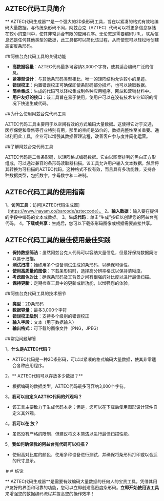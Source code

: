 ## AZTEC代码工具简介

** AZTEC代码生成器**是一个强大的2D条形码工具，旨在以紧凑的格式有效地编码大量数据。与传统条形码不同，阿兹台克（AZTEC）代码可以将更多信息存储在较小的空间中，使其非常适合有限的应用程序。无论您是需要编码URL，联系信息还是任何其他类型的数据，此工具都可以简化该过程，从而使您可以轻松地创建高密度条形码。

##阿兹台克代码工具的关键功能

-  **高数据容量**：AZTEC代码最多可容纳3,000个字符，使其适合编码广泛的信息。
-  **紧凑型设计**：与其他条形码类型相比，唯一的矩阵结构允许较小的足迹。
-  **错误校正**：内置错误校正可确保即使条形码部分损坏，也可以读取数据。
-  **简单集成**：生成的代码可以轻松集成到各种应用程序，网站和营销材料中。
-  **用户友好的接口**：该工具旨在易于使用，使用户可以在没有技术专业知识的情况下快速生成代码。

##为什么使用阿兹台克代码工具

AZTEC代码工具主要用于以空间有效的方式编码大量数据。这使得它对于交通，医疗保健和零售等行业特别有用，那里的空间是溢价的，数据完整性至关重要。通过利用此工具，企业可以增强其数据管理流程，改善客户参与度并简化运营。

##了解阿兹台克代码工具

AZTEC代码是二维条形码，以矩阵格式编码数据。它由以图案排列的黑白正方形组成，可以通过兼容的条形码读取器扫描。该工具允许用户输入文本数据，然后将其转换为可扫描的AZTEC代码。这种格式不仅有效，而且具有多功能性，支持各种数据类型，包括数字，字母数字和二进制。

## AZTEC代码工具的使用指南

1。**访问工具**：访问[AZTEC代码生成器]（https://www.inayam.co/barcode/azteccode）。
2。**输入数据**：输入要在提供的字段中编码的文本或数据。
3。**生成代码**：单击“生成”按钮以创建您的阿兹台克代码。
4。**下载或共享**：生成后，您可以下载条形码图像或根据需要直接共享。

## AZTEC代码工具的最佳使用最佳实践

-  **保持数据简洁**：虽然阿兹台克人代码可以容纳大量信息，但最好保持数据简洁以易于扫描。
-  **测试扫描**：始终用多个设备测试生成的条形码，以确保可读性。
-  **使用高质量的图像**：下载条形码时，选择高分辨率格式以保持清晰度。
-  **考虑颜色对比**：确保条形码及其背景之间有很强的对比度以进行最佳扫描。
-  **保持更新**：定期检查工具中的更新或新功能，以增强您的体验。

##阿兹台克代码工具的技术细节

-  **类型**：2D条形码
-  **数据容量**：最多3,000个字符
-  **错误校正级别**：支持多个级别的错误校正
-  **输入字段**：文本（用于数据输入）
-  **输出格式**：可下载的图像文件（PNG，JPEG）

##常见问题解答

1。**什么是AZTEC代码？**
-  AZTEC代码是一种2D条形码，可以以紧凑的格式编码大量数据，使其非常适合各种应用程序。

2。** AZTEC代码可以存放多少数据？**
- 根据编码的数据类型，AZTEC代码最多可容纳3,000个字符。

3。**我可以自定义AZTEC代码的外观吗？**
- 该工具主要致力于生成代码本身；但是，您可以在下载后使用图形设计软件自定义其外观。

4。**我可以在 放？**
- 虽然没有严格的限制，但建议将文本简洁以进行最佳扫描性能。

5。**我如何确保我的阿兹台克代码可以扫描？**
- 使用高对比度的颜色，使用多种设备进行测试，并确保将条形码打印或以合适的尺寸显示。

＃＃ 结论

** AZTEC代码生成器**是需要有效编码大量数据的任何人的宝贵工具。凭借其用户友好的界面和可靠的功能，您可以立即创建高密度条形码。**立即开始使用该工具**来增强您的数据编码流程并提高您的操作效率！